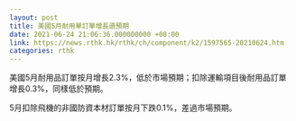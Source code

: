 ```yaml
---
layout: post
title: 美國5月耐用單訂單增長遜預期
date: 2021-06-24 21:06:36.000000000 +08:00
link: https://news.rthk.hk/rthk/ch/component/k2/1597565-20210624.htm
categories: rthk
---
```


美國5月耐用品訂單按月增長2.3%，低於市場預期；扣除運輸項目後耐用品訂單增長0.3%，同樣低於預期。

5月扣除飛機的非國防資本材訂單按月下跌0.1%，差過市場預期。

